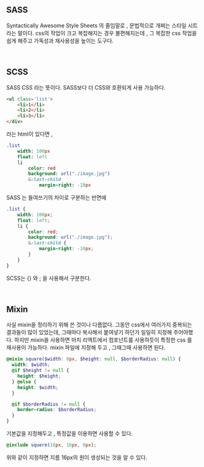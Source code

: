 ## SASS

Syntactically Awesome Style Sheets 의 줄임말로 , 문법적으로 개쩌는 스타일 시트라는 말이다. css의 작업이 크고 복잡해지는 경우 불편해지는데 , 그 복잡한 css 작업을 쉽게 해주고 가독성과 재사용성을 높이는 도구다.

</br>

## SCSS

SASS CSS 라는 뜻이다. SASS보다 더 CSS와 호환되게 사용 가능하다. 

```html
<ul class='list'>
    <li>1</li>
    <li>2</li>
    <li>3</li>
</div>
```
라는 html이 있다면 , 

```SASS
.list
    width: 100px
    float: left
    li
        color: red
        background: url("./image.jpg")
        &:last-child
            margin-right: -10px
```

SASS 는 들여쓰기의 차이로 구분하는 반면에

```SCSS
.list {
    width: 100px;
    float: left;
    li {
        color: red;
        background: url("./image.jpg");
        &:last-child {
            margin-right: -10px;
        }
    }
}
```

SCSS는 {} 와 ; 을 사용해서 구분한다.

</br>

## Mixin

사실 mixin을 정리하기 위해 쓴 것이나 다름없다. 그동안 css에서 여러가지 중복되는 결과들이 많이 있었는데, 그때마다 복사해서 붙여넣기 하던가 일일히 지정해 주어야했다. 하지만 mixin을 사용하면 마치 리액트에서 컴포넌트를 사용하듯이 특정한 css 를 재사용이 가능하다. mixin 파일에 지정해 두고 , 그때그때 사용하면 된다.

```SCSS
@mixin square($width: 0px, $height: null, $borderRadius: null) {
  width: $width;
  @if $height != null {
    height: $height;
  } @else {
    height: $width;
  }

  @if $borderRadius != null {
    border-radius: $borderRadius;
  }
}
```

기본값을 지정해두고 , 특정값을 이용하면 사용할 수 있다.

```SCSS
@include squere(16px, 16px, 8px);
```

위와 같이 지정하면 지름 16px의 원이 생성되는 것을 알 수 있다.